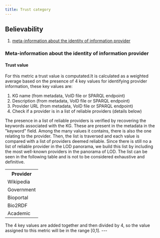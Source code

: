 ```yaml
---
title: Trust category
---
```


## Believability

1. [meta-information about the identity of information provider](#meta-information-about-the-identity-of-information-provider)

### Meta-information about the identity of information provider

#### Trust value
For this metric a trust value is computated.It is calculated as a weighted average based on the presence of 4 key values for identifying provider information, these key values are:

1. KG name (from metadata, VoID file or SPARQL endpoint)
2. Description (from metadata, VoID file or SPARQL endpoint)
3. Provider URL (from metadata, VoID file or SPARQL endpoint)
4. Check if a provider is in a list of reliable providers (details below)

The presence in a list of reliable providers is verified by recovering the keywords associated with the KG. These are present in the metadata in the "keyword" field. Among the many values it contains,
there is also the one relating to the provider. Then, the list is traversed and each value is compared with a list of providers deemed reliable. Since there is still no a list of reliable provider in the LOD panorama, we build this list by including the most well-known providers in the panorama of LOD. The list can be seen in the following table and is not to be considered exhaustive and definitive.
<table>
    <tr>
        <th>Provider</th>
    </tr>
    <tr>
        <td>Wikipedia</td>
    </tr>
    <tr>
        <td>Government</td>
    </tr>
     <tr>
        <td>Bioportal</td>
    </tr>
     <tr>
        <td>Bio2RDF</td>
    </tr>
     <tr>
        <td>Academic</td>
    </tr>
</table>
The 4 key values are added together and then divided by 4, so the value assigned to this metric will be in the range [0,1].
---

